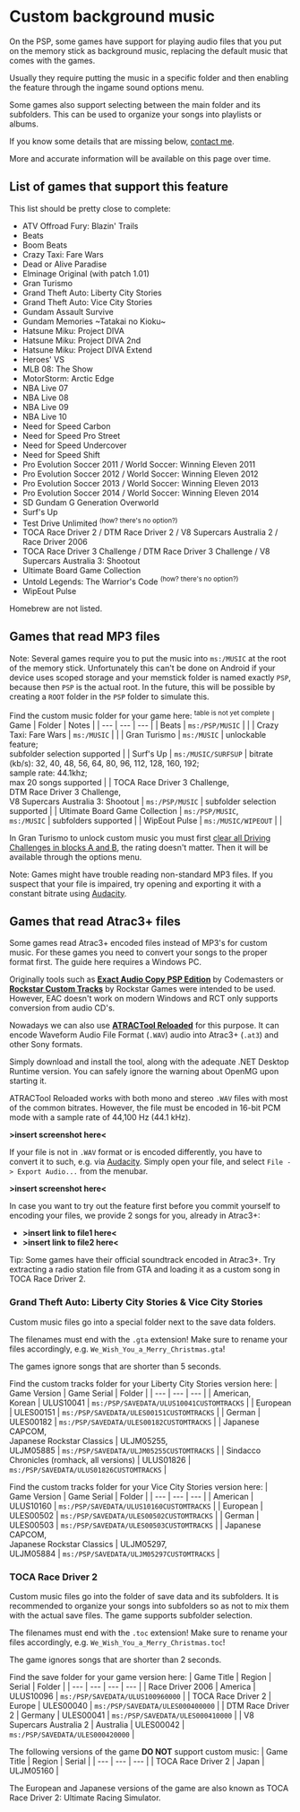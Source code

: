 # Custom background music

On the PSP, some games have support for playing audio files that you put on the memory stick as background music, replacing the default music that comes with the games.

Usually they require putting the music in a specific folder and then enabling the feature through the ingame sound options menu.

Some games also support selecting between the main folder and its subfolders.
This can be used to organize your songs into playlists or albums.

If you know some details that are missing below, [contact me](/contact).

More and accurate information will be available on this page over time.

## List of games that support this feature

This list should be pretty close to complete:
- ATV Offroad Fury: Blazin' Trails
- Beats
- Boom Beats
- Crazy Taxi: Fare Wars
- Dead or Alive Paradise
- Elminage Original (with patch 1.01)
- Gran Turismo
- Grand Theft Auto: Liberty City Stories
- Grand Theft Auto: Vice City Stories
- Gundam Assault Survive
- Gundam Memories \~Tatakai no Kioku\~
- Hatsune Miku: Project DIVA
- Hatsune Miku: Project DIVA 2nd
- Hatsune Miku: Project DIVA Extend
- Heroes' VS
- MLB 08: The Show
- MotorStorm: Arctic Edge
- NBA Live 07
- NBA Live 08
- NBA Live 09
- NBA Live 10
- Need for Speed Carbon
- Need for Speed Pro Street
- Need for Speed Undercover
- Need for Speed Shift
- Pro Evolution Soccer 2011 / World Soccer: Winning Eleven 2011
- Pro Evolution Soccer 2012 / World Soccer: Winning Eleven 2012
- Pro Evolution Soccer 2013 / World Soccer: Winning Eleven 2013
- Pro Evolution Soccer 2014 / World Soccer: Winning Eleven 2014
- SD Gundam G Generation Overworld
- Surf's Up
- Test Drive Unlimited <sup>(how? there's no option?)</sup>
- TOCA Race Driver 2 / DTM Race Driver 2 / V8 Supercars Australia 2 / Race Driver 2006
- TOCA Race Driver 3 Challenge / DTM Race Driver 3 Challenge / V8 Supercars Australia 3: Shootout
- Ultimate Board Game Collection
- Untold Legends: The Warrior's Code <sup>(how? there's no option?)</sup>
- WipEout Pulse

Homebrew are not listed.

## Games that read MP3 files

Note: Several games require you to put the music into `ms:/MUSIC` at the root of the memory stick.
Unfortunately this can't be done on Android if your device uses scoped storage and your memstick folder is named exactly `PSP`, because then `PSP` is the actual root.
In the future, this will be possible by creating a `ROOT` folder in the `PSP` folder to simulate this.

Find the custom music folder for your game here: <sup>table is not yet complete</sup>
| Game | Folder | Notes |
| --- | --- | --- |
| Beats | `ms:/PSP/MUSIC` | |
| Crazy Taxi: Fare Wars | `ms:/MUSIC` | |
| Gran Turismo | `ms:/MUSIC` | unlockable feature;<br />subfolder selection supported |
| Surf's Up | `ms:/MUSIC/SURFSUP` | bitrate (kb/s): 32, 40, 48, 56, 64, 80, 96, 112, 128, 160, 192;<br />sample rate: 44.1khz;<br />max 20 songs supported |
| TOCA Race Driver 3 Challenge,<br />DTM Race Driver 3 Challenge,<br />V8 Supercars Australia 3: Shootout | `ms:/PSP/MUSIC` | subfolder selection supported |
| Ultimate Board Game Collection | `ms:/PSP/MUSIC`,<br />`ms:/MUSIC` | subfolders supported |
| WipEout Pulse | `ms:/MUSIC/WIPEOUT` | |

In Gran Turismo to unlock custom music you must first [clear all Driving Challenges in blocks A and B](https://gran-turismo.fandom.com/wiki/Driving_Challenges_(GTPSP)), the rating doesn't matter.
Then it will be available through the options menu.

Note: Games might have trouble reading non-standard MP3 files.
If you suspect that your file is impaired, try opening and exporting it with a constant bitrate using [Audacity](https://www.audacityteam.org/).

## Games that read Atrac3+ files

Some games read Atrac3+ encoded files instead of MP3's for custom music.
For these games you need to convert your songs to the proper format first.
The guide here requires a Windows PC.

Originally tools such as **[Exact Audio Copy PSP Edition](https://archive.org/details/codemasters-eacsetup)** by Codemasters or **[Rockstar Custom Tracks](https://thegtaplace.com/downloads/f1123-rockstar-custom-tracks)** by Rockstar Games were intended to be used.
However, EAC doesn't work on modern Windows and RCT only supports conversion from audio CD's.

Nowadays we can also use **[ATRACTool Reloaded](https://github.com/XyLe-GBP/ATRACTool-Reloaded)** for this purpose.
It can encode Waveform Audio File Format (`.WAV`) audio into Atrac3+ (`.at3`) and other Sony formats.

Simply download and install the tool, along with the adequate .NET Desktop Runtime version.
You can safely ignore the warning about OpenMG upon starting it.

ATRACTool Reloaded works with both mono and stereo `.WAV` files with most of the common bitrates.
However, the file must be encoded in 16-bit PCM mode with a sample rate of 44,100 Hz (44.1 kHz).

**>insert screenshot here<**

If your file is not in `.WAV` format or is encoded differently, you have to convert it to such, e.g. via [Audacity](https://www.audacityteam.org/).
Simply open your file, and select `File -> Export Audio...` from the menubar.

**>insert screenshot here<**

In case you want to try out the feature first before you commit yourself to encoding your files, we provide 2 songs for you, already in Atrac3+:
- **>insert link to file1 here<**
- **>insert link to file2 here<**

Tip: Some games have their official soundtrack encoded in Atrac3+.
Try extracting a radio station file from GTA and loading it as a custom song in TOCA Race Driver 2.

### Grand Theft Auto: Liberty City Stories & Vice City Stories

Custom music files go into a special folder next to the save data folders.

The filenames must end with the `.gta` extension!
Make sure to rename your files accordingly, e.g. `We_Wish_You_a_Merry_Christmas.gta`!

The games ignore songs that are shorter than 5 seconds.

Find the custom tracks folder for your Liberty City Stories version here:
| Game Version | Game Serial | Folder |
| --- | --- | --- |
| American,<br />Korean | ULUS10041 | `ms:/PSP/SAVEDATA/ULUS10041CUSTOMTRACKS` |
| European | ULES00151 | `ms:/PSP/SAVEDATA/ULES00151CUSTOMTRACKS` |
| German | ULES00182 | `ms:/PSP/SAVEDATA/ULES00182CUSTOMTRACKS` |
| Japanese CAPCOM,<br />Japanese Rockstar Classics | ULJM05255,<br />ULJM05885 | `ms:/PSP/SAVEDATA/ULJM05255CUSTOMTRACKS` |
| Sindacco Chronicles (romhack, all versions) | ULUS01826 | `ms:/PSP/SAVEDATA/ULUS01826CUSTOMTRACKS` |

Find the custom tracks folder for your Vice City Stories version here:
| Game Version | Game Serial | Folder |
| --- | --- | --- |
| American | ULUS10160 | `ms:/PSP/SAVEDATA/ULUS10160CUSTOMTRACKS` |
| European | ULES00502 | `ms:/PSP/SAVEDATA/ULES00502CUSTOMTRACKS` |
| German | ULES00503 | `ms:/PSP/SAVEDATA/ULES00503CUSTOMTRACKS` |
| Japanese CAPCOM,<br />Japanese Rockstar Classics | ULJM05297,<br />ULJM05884 | `ms:/PSP/SAVEDATA/ULJM05297CUSTOMTRACKS` |

### TOCA Race Driver 2

Custom music files go into the folder of save data and its subfolders.
It is recommended to organize your songs into subfolders so as not to mix them with the actual save files.
The game supports subfolder selection.

The filenames must end with the `.toc` extension!
Make sure to rename your files accordingly, e.g. `We_Wish_You_a_Merry_Christmas.toc`!

The game ignores songs that are shorter than 2 seconds.

Find the save folder for your game version here:
| Game Title | Region | Serial | Folder |
| --- | --- | --- | --- |
| Race Driver 2006 | America | ULUS10096 | `ms:/PSP/SAVEDATA/ULUS100960000` |
| TOCA Race Driver 2 | Europe | ULES00040 | `ms:/PSP/SAVEDATA/ULES000400000` |
| DTM Race Driver 2 | Germany | ULES00041 | `ms:/PSP/SAVEDATA/ULES000410000` |
| V8 Supercars Australia 2 | Australia | ULES00042 | `ms:/PSP/SAVEDATA/ULES000420000` |

The following versions of the game **DO NOT** support custom music:
| Game Title | Region | Serial |
| --- | --- | --- |
| TOCA Race Driver 2 | Japan | ULJM05160 |

The European and Japanese versions of the game are also known as TOCA Race Driver 2: Ultimate Racing Simulator.
